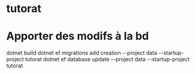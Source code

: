 # tutorat
# Apporter des modifs à la bd
dotnet build
dotnet ef migrations add creation --project data --startup-project tutorat
dotnet ef database update --project data --startup-project tutorat
